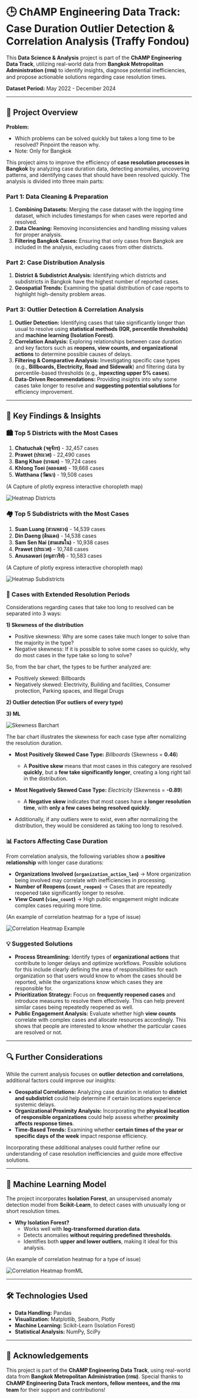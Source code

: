 # 🕒 ChAMP Engineering Data Track: Case Duration Outlier Detection & Correlation Analysis (Traffy Fondou)

This **Data Science & Analysis** project is part of the **ChAMP Engineering Data Track**, utilizing real-world data from **Bangkok Metropolitan Administration (กทม)** to identify insights, diagnose potential inefficiencies, and propose actionable solutions regarding case resolution times.

**Dataset Period:** May 2022 - December 2024

---

## 🚀 Project Overview

**Problem:**
* Which problems can be solved quickly but takes a long time to be resolved? Pinpoint the reason why.
* Note: Only for Bangkok

This project aims to improve the efficiency of **case resolution processes in Bangkok** by analyzing case duration data, detecting anomalies, uncovering patterns, and identifying cases that should have been resolved quickly. The analysis is divided into three main parts:

### **Part 1: Data Cleaning & Preparation**
1. **Combining Datasets:** Merging the case dataset with the logging time dataset, which includes timestamps for when cases were reported and resolved.
2. **Data Cleaning:** Removing inconsistencies and handling missing values for proper analysis.
3. **Filtering Bangkok Cases:** Ensuring that only cases from Bangkok are included in the analysis, excluding cases from other districts.

### **Part 2: Case Distribution Analysis**
1. **District & Subdistrict Analysis:** Identifying which districts and subdistricts in Bangkok have the highest number of reported cases.
2. **Geospatial Trends:** Examining the spatial distribution of case reports to highlight high-density problem areas.

### **Part 3: Outlier Detection & Correlation Analysis**
1. **Outlier Detection:** Identifying cases that take significantly longer than usual to resolve using **statistical methods (IQR, percentile thresholds)** and **machine learning (Isolation Forest)**.
2. **Correlation Analysis:** Exploring relationships between case duration and key factors such as **reopens, view counts, and organizational actions** to determine possible causes of delays.
3. **Filtering & Comparative Analysis:** Investigating specific case types (e.g., **Billboards, Electricity, Road and Sidewalk**) and filtering data by percentile-based thresholds (e.g., **inpexcting upper 5% cases**).
4. **Data-Driven Recommendations:** Providing insights into why some cases take longer to resolve and **suggesting potential solutions** for efficiency improvement.

---

## 🎯 Key Findings & Insights

### 🏙️ Top 5 Districts with the Most Cases
1. **Chatuchak (จตุจักร)** - 32,457 cases
2. **Prawet (ประเวศ)** - 22,490 cases
3. **Bang Khae (บางแค)** - 19,724 cases
4. **Khlong Toei (คลองเตย)** - 19,668 cases
5. **Watthana (วัฒนา)** - 19,508 cases

(A Capture of plotly express interactive choropleth map)

![Heatmap Districts](heatmap_bkk_districts.png)

### 🏘️ Top 5 Subdistricts with the Most Cases
1. **Suan Luang (สวนหลวง)** - 14,539 cases
2. **Din Daeng (ดินแดง)** - 14,538 cases
3. **Sam Sen Nai (สามเสนใน)** - 10,938 cases
4. **Prawet (ประเวศ)** - 10,748 cases
5. **Anusawari (อนุสาวรีย์)** - 10,583 cases

(A Capture of plotly express interactive choropleth map)

![Heatmap Subdistricts](heatmap_bkk_subdistricts.png)

### 🌆 Cases with Extended Resolution Periods

Considerations regarding cases that take too long to resolved can be separated into 3 ways:

**1) Skewness of the distribution**

* Positive skewness: Why are some cases take much longer to solve than the majority in the type?
* Negative skewness: If it is possible to solve some cases so quickly, why do most cases in the type take so long to solve?

So, from the bar chart, the types to be further analyzed are:

* Positively skewed: Billboards
* Negatively skewed: Electrivity, Building and facilities, Consumer protection, Parking spaces, and Illegal Drugs

**2) Outlier detection (For outliers of every type)**

**3) ML**


![Skewness Barchart](skewness_barchart.png)

The bar chart illustrates the skewness for each case type after nomalizing the resolution duration.

- **Most Positively Skewed Case Type:** *Billboards* (Skewness = **0.46**)  
  - A **Positive skew** means that most cases in this category are resolved **quickly**, but a **few take significantly longer**, creating a long right tail in the distribution.

- **Most Negatively Skewed Case Type:** *Electricity* (Skewness = **-0.89**)  
  - A **Negative skew** indicates that most cases have a **longer resolution time**, with **only a few cases being resolved quickly**.

- Additionally, if any outliers were to exist, even after normalizing the distribution, they would be considered as taking too long to resolved.


### 📊 Factors Affecting Case Duration
From correlation analysis, the following variables show a **positive relationship** with longer case durations:
- **Organizations Involved (`organization_action_len`)** → More organization being involved may correlate with inefficiencies in processing.
- **Number of Reopens (`count_reopen`)** → Cases that are repeatedly reopened take significantly longer to resolve.
- **View Count (`view_count`)** → High public engagement might indicate complex cases requiring more time.

(An example of correlation heatmap for a type of issue)

![Correlation Heatmap Example](correlation_heatmap_example.png)

### 💡 Suggested Solutions
- **Process Streamlining:** Identify types of **organizational actions** that contribute to longer delays and optimize workflows. Possible solutions for this include clearly defining the area of responsibilities for each organization so that users would know to whom the cases should be reported, while the organizations know which cases they are responsible for.
- **Prioritization Strategy:** Focus on **frequently reopened cases** and introduce measures to resolve them effectively. This can help prevent similar cases being repeatedly reopened as well.
- **Public Engagement Analysis:** Evaluate whether high **view counts** correlate with complex cases and allocate resources accordingly. This shows that people are interested to know whether the particular cases are resolved or not.

---

## 🔍 Further Considerations
While the current analysis focuses on **outlier detection and correlations**, additional factors could improve our insights:

- **Geospatial Correlations:** Analyzing case duration in relation to **district and subdistrict** could help determine if certain locations experience systemic delays.
- **Organizational Proximity Analysis:** Incorporating the **physical location of responsible organizations** could help assess whether **proximity affects response times**.
- **Time-Based Trends:** Examining whether **certain times of the year or specific days of the week** impact response efficiency.

Incorporating these additional analyses could further refine our understanding of case resolution inefficiencies and guide more effective solutions.

---

## 🤖 Machine Learning Model

The project incorporates **Isolation Forest**, an unsupervised anomaly detection model from **Scikit-Learn**, to detect cases with unusually long or short resolution times.

- **Why Isolation Forest?**
  - Works well with **log-transformed duration data**.
  - Detects anomalies **without requiring predefined thresholds**.
  - Identifies both **upper and lower outliers**, making it ideal for this analysis.

(An example of correlation heatmap for a type of issue)

![Correlation Heatmap fromML](correlation_heatmap_fromML.png)

---

## 🛠️ Technologies Used
- **Data Handling:** Pandas
- **Visualization:** Matplotlib, Seaborn, Plotly
- **Machine Learning:** Scikit-Learn (Isolation Forest)
- **Statistical Analysis:** NumPy, SciPy

---

## 🌟 Acknowledgements

This project is part of the **ChAMP Engineering Data Track**, using real-world data from **Bangkok Metropolitan Administration (กทม)**.
Special thanks to **ChAMP Engineering Data Track mentors, fellow mentees, and the กทม team** for their support and contributions!

